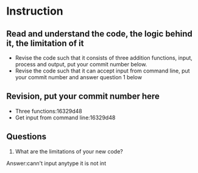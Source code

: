 ﻿# Instruction

## Read and understand the code, the logic behind it, the limitation of it
* Revise the code such that it consists of three addition functions, input, process and output, put your commit number below.
* Revise the code such that it can accept input from command line, put your commit number and answer question 1 below

## Revision, put your commit number here
* Three functions:16329d48 
* Get input from command line:16329d48 

## Questions
1. What are the limitations of your new code?

Answer:cann't input anytype  it is not int